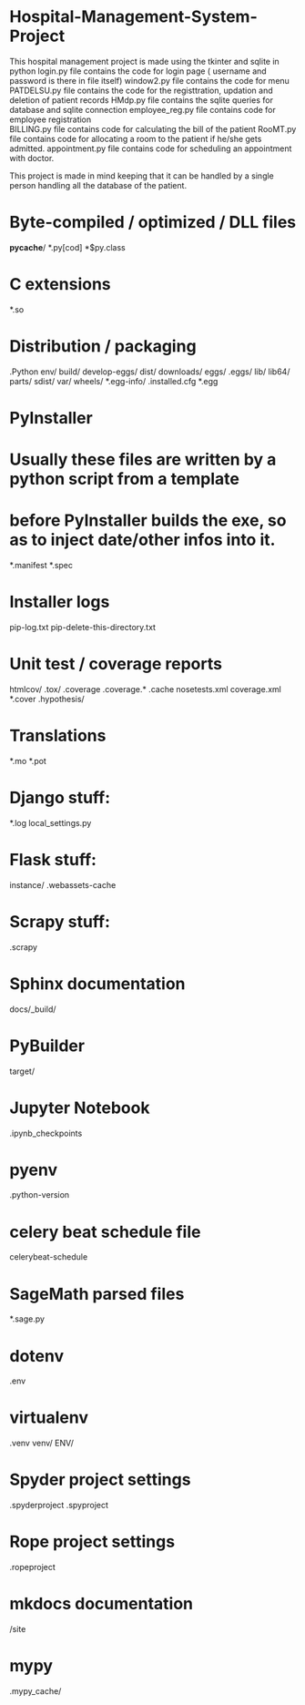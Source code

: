# Hospital-Management-System-Project
This hospital management project is made using the tkinter and sqlite in python
login.py file contains the code for login page ( username and password is there in file itself)
window2.py file contains the code for menu  
PATDELSU.py file contains the code for the registtration, updation and deletion of patient records 
HMdp.py file contains the sqlite queries for database and sqlite connection 
employee_reg.py file contains code for employee registration  
BILLING.py file contains code for calculating the bill of the patient 
RooMT.py file contains code for allocating a room to the patient if he/she gets admitted. 
appointment.py file contains code for scheduling an appointment with doctor.  

This project is made in mind keeping that it can be handled by a single person handling all the database of the patient.


# Byte-compiled / optimized / DLL files
__pycache__/
*.py[cod]
*$py.class

# C extensions
*.so

# Distribution / packaging
.Python
env/
build/
develop-eggs/
dist/
downloads/
eggs/
.eggs/
lib/
lib64/
parts/
sdist/
var/
wheels/
*.egg-info/
.installed.cfg
*.egg

# PyInstaller
#  Usually these files are written by a python script from a template
#  before PyInstaller builds the exe, so as to inject date/other infos into it.
*.manifest
*.spec

# Installer logs
pip-log.txt
pip-delete-this-directory.txt

# Unit test / coverage reports
htmlcov/
.tox/
.coverage
.coverage.*
.cache
nosetests.xml
coverage.xml
*.cover
.hypothesis/

# Translations
*.mo
*.pot

# Django stuff:
*.log
local_settings.py

# Flask stuff:
instance/
.webassets-cache

# Scrapy stuff:
.scrapy

# Sphinx documentation
docs/_build/

# PyBuilder
target/

# Jupyter Notebook
.ipynb_checkpoints

# pyenv
.python-version

# celery beat schedule file
celerybeat-schedule

# SageMath parsed files
*.sage.py

# dotenv
.env

# virtualenv
.venv
venv/
ENV/

# Spyder project settings
.spyderproject
.spyproject

# Rope project settings
.ropeproject

# mkdocs documentation
/site

# mypy
.mypy_cache/

